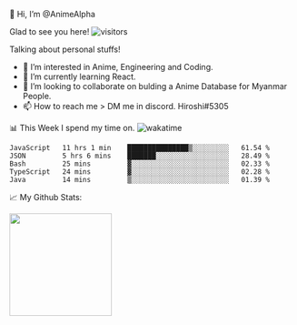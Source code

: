 👋 Hi, I’m @AnimeAlpha

Glad to see you here!  ![visitors](https://visitor-badge.glitch.me/badge?page_id=92675084)

Talking about personal stuffs!
- 👀 I’m interested in Anime, Engineering and Coding.
- 🌱 I’m currently learning React.
- 💞️ I’m looking to collaborate on bulding a Anime Database for Myanmar People.
- 📫 How to reach me > DM me in discord. Hiroshi#5305


📊 This Week I spend my time on. ![wakatime](https://wakatime.com/badge/user/47fa5905-5b5a-4ae7-9f80-05725739cf10.svg)

<!--START_SECTION:waka-->
```text
JavaScript   11 hrs 1 min    ███████████████▒░░░░░░░░░   61.54 % 
JSON         5 hrs 6 mins    ███████░░░░░░░░░░░░░░░░░░   28.49 % 
Bash         25 mins         ▓░░░░░░░░░░░░░░░░░░░░░░░░   02.33 % 
TypeScript   24 mins         ▓░░░░░░░░░░░░░░░░░░░░░░░░   02.28 % 
Java         14 mins         ▒░░░░░░░░░░░░░░░░░░░░░░░░   01.39 % 
```
<!--END_SECTION:waka-->


📈 My Github Stats:

<img height="180em" src="https://github-readme-stats.vercel.app/api?username=AnimeAlpha&show_icons=true&hide_border=true&&count_private=true&include_all_commits=true" />

<!---
AnimeAlpha/AnimeAlpha is a ✨ special ✨ repository because its `README.md` (this file) appears on your GitHub profile.
You can click the Preview link to take a look at your changes.
--->
